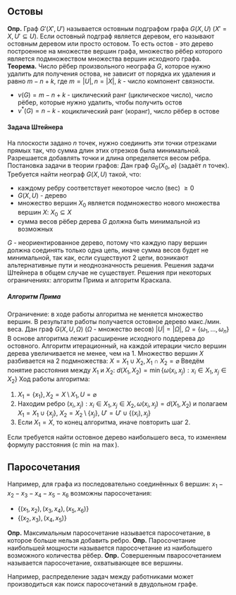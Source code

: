 ## Остовы
**Опр.** Граф $G'(X', U')$ называется остовным подграфом графа $G(X, U)$ $(X' = X, U' \subseteq U)$. Если остовный подграф является деревом, его называют остовным деревом или просто остовом.
То есть остов - это дерево построенное на множестве вершин графа, множество рёбер которого является подмножеством множества вершин исходного графа.
**Теорема.** Число рёбер произвольного неографа $G$, которое нужно удалить для получения остова, не зависит от порядка их удаления и равно $m - n + k$, где $m = |U|, n = |X|$, $k$ - число компонент связности.
- $\nu(G) = m - n + k$ - циклический ранг (циклическое число), число рёбер, которые нужно удалить, чтобы получить остов
- $\nu^*(G) = n - k$ - коциклический ранг (коранг), число рёбер в остове

#### Задача Штейнера
На плоскости задано $n$ точек, нужно соединить эти точки отрезками прямых так, что сумма длин этих отрезков была минимальной. Разрешается добавлять точки и длина определяется весом ребра.
Постановка задачи в теории графов:
Дан граф $G_{0}(X_{0}, \varnothing)$ (задаёт $n$ точек). Требуется найти неограф $G(X, U)$ такой, что:
- каждому ребру соответствует некоторое число (вес) $\geq 0$
- $G(X, U)$ - дерево
- множество вершин $X_{0}$ является подмножество нового множества вершин $X$: $X_{0} \subseteq X$
- сумма весов рёбер дерева $G$ должна быть минимальной из возможных

$G$ - неориентированное дерево, потому что каждую пару вершин должна соединять только одна цепь, иначе сумма весов будет не минимальной, так как, если существуют 2 цепи, возникают альтернативные пути и неоднозначность решения.
Решения задачи Штейнера в общем случае не существует.
Решения при некоторых ограничениях: алгоритм Прима и алгоритм Краскала.
##### Алгоритм Прима
Ограничение: в ходе работы алгоритма не меняется множество вершин. В результате работы получается остовное дерево макс./мин. веса.
Дан граф $G(X, U, \Omega)$ ($\Omega$ - множество весов)
$|U| = |\Omega|$, $\Omega = \{ \omega_{1}, \dots, \omega_{n} \}$
В основе алгоритма лежит расширение исходного поддерева до остовного. Алгоритм итерационный, на каждой итерации число вершин дерева увеличивается не менее, чем на 1.
Множество вершин $X$ разбивается на 2 подмножества:
$X = X_{1} \cup X_{2}, X_{1} \cap X_{2} = \varnothing$
Введём понятие расстояния между $X_{1}$ и $X_{2}$:
$d(X_{1}, X_{2}) = \min \{ \omega(x_{i}, x_{j}): x_{i} \in X_{1}, x_{j} \in X_{2} \}$
Ход работы алгоритма:
1. $X_{1} = \{ x_{1} \}, X_{2} = X \setminus X_{1}, U = \varnothing$
2. Находим ребро $(x_{i}, x_{j}): x_{i} \in X_{1}, x_{j} \in X_{2}, \omega(x_{i}, x_{j}) = d(X_{1}, X_{2})$ и полагаем $X_{1} = X_{1} \cup \{ x_{j} \}$, $X_{2} = X_{2} \setminus \{ x_{j} \}$, $U' = U' \cup \{ (x_{i}), x_{j} \}$
3. Если $X_{1} = X$, то конец алгоритма, иначе повторить шаг 2.

Если требуется найти остовное дерево наибольшего веса, то изменяем формулу расстояния (с $\min$ на $\max$).
## Паросочетания
Например, для графа из последовательно соединённых 6 вершин: $x_{1} - x_{2} - x_{3} - x_{4} - x_{5} - x_{6}$ возможны паросочетания:
- $\{ (x_{1}, x_{2}), (x_{3}, x_{4}), (x_{5}, x_{6}) \}$
- $\{ (x_{2}, x_{3}), (x_{4}, x_{5}) \}$

**Опр.** Максимальным паросочетание называется паросочетание, в которое больше нельзя добавить ребро.
**Опр.** Паросочетание наибольшей мощности называется паросочетание из наибольшего возможного количества рёбер.
**Опр.** Совершенным пваросочетанием называется паросочетание, охватывающее все вершины.

Например, распределение задач между работниками может производиться как поиск паросочетаний в двудольном графе.
